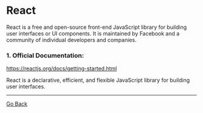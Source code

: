 # React

React is a free and open-source front-end JavaScript library for building user interfaces or UI components. It is maintained by Facebook and a community of individual developers and companies.

### 1. Official Documentation:

https://reactjs.org/docs/getting-started.html

React is a declarative, efficient, and flexible JavaScript library for building user interfaces.

---

[Go Back](../README.md)
